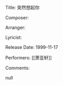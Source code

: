 Title: 突然想起你
  
Composer: 
  
Arranger: 

Lyricist: 

Release Date: 1999-11-17

Performers: [[萧亚轩]]

Comments:

null
